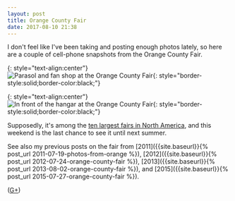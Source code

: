 ```yaml
---
layout: post
title: Orange County Fair
date: 2017-08-10 21:38
---
```

I don't feel like I've been taking and posting enough photos lately, so here are a couple of cell-phone snapshots from the Orange County Fair.

{: style="text-align:center"}
![Parasol and fan shop at the Orange County Fair](http://www.ics.uci.edu/~eppstein/pix/ocfair17/ParasolShop-m.jpg){: style="border-style:solid;border-color:black;"}

{: style="text-align:center"}
![In front of the hangar at the Orange County Fair](http://www.ics.uci.edu/~eppstein/pix/ocfair17/Hangar-m.jpg){: style="border-style:solid;border-color:black;"}

Supposedly, it's among the [ten largest fairs in North America](http://www.ocregister.com/2016/07/15/as-the-oc-fair-opens-we-look-at-north-americas-biggest-fairs/), and this weekend is the last chance to see it until next summer.

See also my previous posts on the fair from
[2011]({{site.baseurl}}{% post_url 2011-07-19-photos-from-orange %}),
[2012]({{site.baseurl}}{% post_url 2012-07-24-orange-county-fair %}),
[2013]({{site.baseurl}}{% post_url 2013-08-02-orange-county-fair %}), and
[2015]({{site.baseurl}}{% post_url 2015-07-27-orange-county-fair %}).

([G+](https://plus.google.com/100003628603413742554/posts/jX8iHyxesXR))